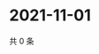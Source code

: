 # 2021-11-01

共 0 条

<!-- BEGIN WEIBO -->
<!-- 最后更新时间 Mon Nov 01 2021 15:14:59 GMT+0800 (China Standard Time) -->

<!-- END WEIBO -->
